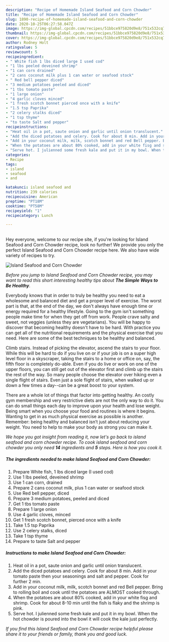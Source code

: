 ```yaml
---
description: "Recipe of Homemade Island Seafood and Corn Chowder"
title: "Recipe of Homemade Island Seafood and Corn Chowder"
slug: 1890-recipe-of-homemade-island-seafood-and-corn-chowder
date: 2020-10-25T06:27:58.047Z
image: https://img-global.cpcdn.com/recipes/51bbce975820d9e8/751x532cq70/island-seafood-and-corn-chowder-recipe-main-photo.jpg
thumbnail: https://img-global.cpcdn.com/recipes/51bbce975820d9e8/751x532cq70/island-seafood-and-corn-chowder-recipe-main-photo.jpg
cover: https://img-global.cpcdn.com/recipes/51bbce975820d9e8/751x532cq70/island-seafood-and-corn-chowder-recipe-main-photo.jpg
author: Rodney Holt
ratingvalue: 5
reviewcount: 5
recipeingredient:
- " White fish 1 lbs diced large I used cod"
- "1 lbs peeled deveined shrimp"
- "1 can corn drained"
- "2 cans coconut milk plus 1 can water or seafood stock"
- " Red bell pepper diced"
- "3 medium potatoes peeled and diced"
- "1 tbs tomato paste"
- "1 large onion"
- "4 garlic cloves minced"
- "1 fresh scotch bonnet pierced once with a knife"
- "1.5 tsp Paprika"
- "2 celery stalks diced"
- "1 tsp thyme"
- "to taste Salt and pepper"
recipeinstructions:
- "Heat oil in a pot, saute onion and garlic until onion translucent."
- "Add the diced potatoes and celery. Cook for about 8 min. Add in your tomato paste then your seasonings and salt and pepper. Cook for further 2 min."
- "Add in your coconut milk, milk, scotch bonnet and red Bell pepper. Bring to rolling boil and cook until the potatoes are ALMOST cooked through."
- "When the potatoes are about 80% cooked, add in your white fisg and shrimp. Cook for about 8-10 min until the fish is flaky and the shrimp is pink."
- "Serve hot. I julienned some fresh kale and put it in my bowl. When the hot chowder is poured into the bowl it will cook the kale just perfectly."
categories:
- Recipe
tags:
- island
- seafood
- and

katakunci: island seafood and 
nutrition: 239 calories
recipecuisine: American
preptime: "PT18M"
cooktime: "PT58M"
recipeyield: "1"
recipecategory: Lunch

---
```

<br>
Hey everyone, welcome to our recipe site, if you're looking for Island Seafood and Corn Chowder recipe, look no further! We provide you only the perfect Island Seafood and Corn Chowder recipe here. We also have wide variety of recipes to try.
<br>


![Island Seafood and Corn Chowder](https://img-global.cpcdn.com/recipes/51bbce975820d9e8/751x532cq70/island-seafood-and-corn-chowder-recipe-main-photo.jpg)

<i>Before you jump to Island Seafood and Corn Chowder recipe, you may want to read this short interesting healthy tips about <strong>The Simple Ways to Be Healthy</strong>.</i>

Everybody knows that in order to truly be healthy you need to eat a wholesome and balanced diet and get a proper level of exercise. The worst part is that, at the end of the day, we don't always have enough time or energy required for a healthy lifestyle. Going to the gym isn't something people make time for when they get off from work. People crave salty and sweet, not veggies (unless they are vegetarians). You will be happy to discover that becoming healthy doesn't have to be hard. With practice you can get all of the nutritional requirements and the physical exercise that you need. Here are some of the best techniques to be healthy and balanced.

Climb stairs. Instead of picking the elevator, ascend the stairs to your floor. While this will be hard to do if you live on or if your job is on a super high level floor in a skyscraper, taking the stairs to a home or office on, say, the fifth floor is completely do-able. Even if you do live or work on one of the upper floors, you can still get out of the elevator first and climb up the stairs the rest of the way. So many people choose the elevator over hiking even a single flight of stairs. Even just a sole flight of stairs, when walked up or down a few times a day--can be a great boost to your system. 

There are a whole lot of things that factor into getting healthy. An costly gym membership and very restrictive diets are not the only way to do it. You can do small things each day to improve upon your health and lose weight. Being smart when you choose your food and routines is where it begins. Wanting to get in as much physical exercise as possible is another. Remember: being healthy and balanced isn’t just about reducing your weight. You need to help to make your body as strong you can make it. 


<i>We hope you got insight from reading it, now let's go back to island seafood and corn chowder recipe. To cook island seafood and corn chowder you only need <strong>14</strong> ingredients and <strong>5</strong> steps. Here is how you cook it.
</i>

##### The ingredients needed to make Island Seafood and Corn Chowder:

1. Prepare  White fish, 1 lbs diced large (I used cod)
1. Use 1 lbs peeled, deveined shrimp
1. Use 1 can corn, drained
1. Prepare 2 cans coconut milk, plus 1 can water or seafood stock
1. Use  Red bell pepper, diced
1. Prepare 3 medium potatoes, peeled and diced
1. Get 1 tbs tomato paste
1. Prepare 1 large onion
1. Use 4 garlic cloves, minced
1. Get 1 fresh scotch bonnet, pierced once with a knife
1. Take 1.5 tsp Paprika
1. Use 2 celery stalks, diced
1. Take 1 tsp thyme
1. Prepare to taste Salt and pepper


##### Instructions to make Island Seafood and Corn Chowder:

1. Heat oil in a pot, saute onion and garlic until onion translucent.
1. Add the diced potatoes and celery. Cook for about 8 min. Add in your tomato paste then your seasonings and salt and pepper. Cook for further 2 min.
1. Add in your coconut milk, milk, scotch bonnet and red Bell pepper. Bring to rolling boil and cook until the potatoes are ALMOST cooked through.
1. When the potatoes are about 80% cooked, add in your white fisg and shrimp. Cook for about 8-10 min until the fish is flaky and the shrimp is pink.
1. Serve hot. I julienned some fresh kale and put it in my bowl. When the hot chowder is poured into the bowl it will cook the kale just perfectly.


<i>If you find this Island Seafood and Corn Chowder recipe helpful please share it to your friends or family, thank you and good luck.</i>
